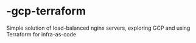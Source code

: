 # -gcp-terraform
Simple solution of load-balanced nginx servers, exploring GCP and using Terraform for infra-as-code
